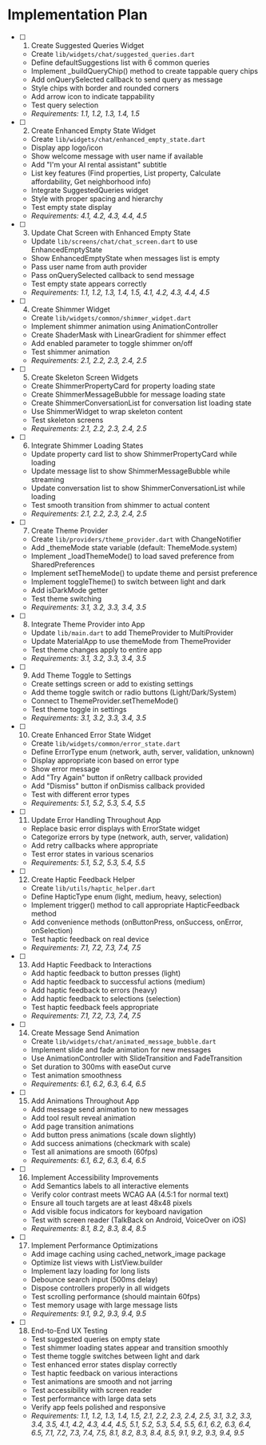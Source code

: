 # Implementation Plan

- [ ] 1. Create Suggested Queries Widget
  - Create `lib/widgets/chat/suggested_queries.dart`
  - Define defaultSuggestions list with 6 common queries
  - Implement _buildQueryChip() method to create tappable query chips
  - Add onQuerySelected callback to send query as message
  - Style chips with border and rounded corners
  - Add arrow icon to indicate tappability
  - Test query selection
  - _Requirements: 1.1, 1.2, 1.3, 1.4, 1.5_

- [ ] 2. Create Enhanced Empty State Widget
  - Create `lib/widgets/chat/enhanced_empty_state.dart`
  - Display app logo/icon
  - Show welcome message with user name if available
  - Add "I'm your AI rental assistant" subtitle
  - List key features (Find properties, List property, Calculate affordability, Get neighborhood info)
  - Integrate SuggestedQueries widget
  - Style with proper spacing and hierarchy
  - Test empty state display
  - _Requirements: 4.1, 4.2, 4.3, 4.4, 4.5_

- [ ] 3. Update Chat Screen with Enhanced Empty State
  - Update `lib/screens/chat/chat_screen.dart` to use EnhancedEmptyState
  - Show EnhancedEmptyState when messages list is empty
  - Pass user name from auth provider
  - Pass onQuerySelected callback to send message
  - Test empty state appears correctly
  - _Requirements: 1.1, 1.2, 1.3, 1.4, 1.5, 4.1, 4.2, 4.3, 4.4, 4.5_

- [ ] 4. Create Shimmer Widget
  - Create `lib/widgets/common/shimmer_widget.dart`
  - Implement shimmer animation using AnimationController
  - Create ShaderMask with LinearGradient for shimmer effect
  - Add enabled parameter to toggle shimmer on/off
  - Test shimmer animation
  - _Requirements: 2.1, 2.2, 2.3, 2.4, 2.5_

- [ ] 5. Create Skeleton Screen Widgets
  - Create ShimmerPropertyCard for property loading state
  - Create ShimmerMessageBubble for message loading state
  - Create ShimmerConversationList for conversation list loading state
  - Use ShimmerWidget to wrap skeleton content
  - Test skeleton screens
  - _Requirements: 2.1, 2.2, 2.3, 2.4, 2.5_

- [ ] 6. Integrate Shimmer Loading States
  - Update property card list to show ShimmerPropertyCard while loading
  - Update message list to show ShimmerMessageBubble while streaming
  - Update conversation list to show ShimmerConversationList while loading
  - Test smooth transition from shimmer to actual content
  - _Requirements: 2.1, 2.2, 2.3, 2.4, 2.5_

- [ ] 7. Create Theme Provider
  - Create `lib/providers/theme_provider.dart` with ChangeNotifier
  - Add _themeMode state variable (default: ThemeMode.system)
  - Implement _loadThemeMode() to load saved preference from SharedPreferences
  - Implement setThemeMode() to update theme and persist preference
  - Implement toggleTheme() to switch between light and dark
  - Add isDarkMode getter
  - Test theme switching
  - _Requirements: 3.1, 3.2, 3.3, 3.4, 3.5_

- [ ] 8. Integrate Theme Provider into App
  - Update `lib/main.dart` to add ThemeProvider to MultiProvider
  - Update MaterialApp to use themeMode from ThemeProvider
  - Test theme changes apply to entire app
  - _Requirements: 3.1, 3.2, 3.3, 3.4, 3.5_

- [ ] 9. Add Theme Toggle to Settings
  - Create settings screen or add to existing settings
  - Add theme toggle switch or radio buttons (Light/Dark/System)
  - Connect to ThemeProvider.setThemeMode()
  - Test theme toggle in settings
  - _Requirements: 3.1, 3.2, 3.3, 3.4, 3.5_

- [ ] 10. Create Enhanced Error State Widget
  - Create `lib/widgets/common/error_state.dart`
  - Define ErrorType enum (network, auth, server, validation, unknown)
  - Display appropriate icon based on error type
  - Show error message
  - Add "Try Again" button if onRetry callback provided
  - Add "Dismiss" button if onDismiss callback provided
  - Test with different error types
  - _Requirements: 5.1, 5.2, 5.3, 5.4, 5.5_

- [ ] 11. Update Error Handling Throughout App
  - Replace basic error displays with ErrorState widget
  - Categorize errors by type (network, auth, server, validation)
  - Add retry callbacks where appropriate
  - Test error states in various scenarios
  - _Requirements: 5.1, 5.2, 5.3, 5.4, 5.5_

- [ ] 12. Create Haptic Feedback Helper
  - Create `lib/utils/haptic_helper.dart`
  - Define HapticType enum (light, medium, heavy, selection)
  - Implement trigger() method to call appropriate HapticFeedback method
  - Add convenience methods (onButtonPress, onSuccess, onError, onSelection)
  - Test haptic feedback on real device
  - _Requirements: 7.1, 7.2, 7.3, 7.4, 7.5_

- [ ] 13. Add Haptic Feedback to Interactions
  - Add haptic feedback to button presses (light)
  - Add haptic feedback to successful actions (medium)
  - Add haptic feedback to errors (heavy)
  - Add haptic feedback to selections (selection)
  - Test haptic feedback feels appropriate
  - _Requirements: 7.1, 7.2, 7.3, 7.4, 7.5_

- [ ] 14. Create Message Send Animation
  - Create `lib/widgets/chat/animated_message_bubble.dart`
  - Implement slide and fade animation for new messages
  - Use AnimationController with SlideTransition and FadeTransition
  - Set duration to 300ms with easeOut curve
  - Test animation smoothness
  - _Requirements: 6.1, 6.2, 6.3, 6.4, 6.5_

- [ ] 15. Add Animations Throughout App
  - Add message send animation to new messages
  - Add tool result reveal animation
  - Add page transition animations
  - Add button press animations (scale down slightly)
  - Add success animations (checkmark with scale)
  - Test all animations are smooth (60fps)
  - _Requirements: 6.1, 6.2, 6.3, 6.4, 6.5_

- [ ] 16. Implement Accessibility Improvements
  - Add Semantics labels to all interactive elements
  - Verify color contrast meets WCAG AA (4.5:1 for normal text)
  - Ensure all touch targets are at least 48x48 pixels
  - Add visible focus indicators for keyboard navigation
  - Test with screen reader (TalkBack on Android, VoiceOver on iOS)
  - _Requirements: 8.1, 8.2, 8.3, 8.4, 8.5_

- [ ] 17. Implement Performance Optimizations
  - Add image caching using cached_network_image package
  - Optimize list views with ListView.builder
  - Implement lazy loading for long lists
  - Debounce search input (500ms delay)
  - Dispose controllers properly in all widgets
  - Test scrolling performance (should maintain 60fps)
  - Test memory usage with large message lists
  - _Requirements: 9.1, 9.2, 9.3, 9.4, 9.5_

- [ ] 18. End-to-End UX Testing
  - Test suggested queries on empty state
  - Test shimmer loading states appear and transition smoothly
  - Test theme toggle switches between light and dark
  - Test enhanced error states display correctly
  - Test haptic feedback on various interactions
  - Test animations are smooth and not jarring
  - Test accessibility with screen reader
  - Test performance with large data sets
  - Verify app feels polished and responsive
  - _Requirements: 1.1, 1.2, 1.3, 1.4, 1.5, 2.1, 2.2, 2.3, 2.4, 2.5, 3.1, 3.2, 3.3, 3.4, 3.5, 4.1, 4.2, 4.3, 4.4, 4.5, 5.1, 5.2, 5.3, 5.4, 5.5, 6.1, 6.2, 6.3, 6.4, 6.5, 7.1, 7.2, 7.3, 7.4, 7.5, 8.1, 8.2, 8.3, 8.4, 8.5, 9.1, 9.2, 9.3, 9.4, 9.5_
